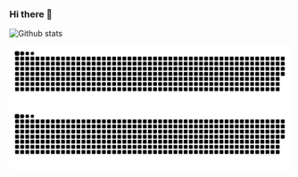 ### Hi there 👋

![Github stats](https://github-readme-stats.vercel.app/api?username=GreatWizard&show_icons=true&theme=dracula&hide_border=true&count_private=true)

![Github Contribution](https://raw.githubusercontent.com/GreatWizard/GreatWizard/snake/github-contribution-grid-snake.svg#gh-light-mode-only)
![Github Contribution](https://raw.githubusercontent.com/GreatWizard/GreatWizard/snake/github-contribution-grid-snake-dark.svg#gh-dark-mode-only)
